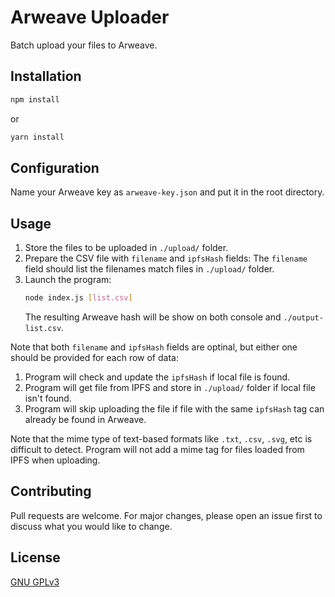 # Arweave Uploader

Batch upload your files to Arweave.

## Installation

```bash
npm install
```
or

```bash
yarn install
```
## Configuration

Name your Arweave key as `arweave-key.json` and put it in the root directory.

## Usage

1. Store the files to be uploaded in `./upload/` folder.
2. Prepare the CSV file with `filename` and `ipfsHash` fields:
   The `filename` field should list the filenames match files in `./upload/` folder. 
3. Launch the program:
   ```bash
   node index.js [list.csv]
   ```
    The resulting Arweave hash will be show on both console and `./output-list.csv`.

Note that both `filename` and `ipfsHash` fields are optinal, but either one should be provided for each row of data:
1. Program will check and update the `ipfsHash` if local file is found.
2. Program will get file from IPFS and store in `./upload/` folder if local file isn't found.
3. Program will skip uploading the file if file with the same `ipfsHash` tag can already be found in Arweave.

Note that the mime type of text-based formats like `.txt`, `.csv`, `.svg`, etc is difficult to detect. Program will not add a mime tag for files loaded from IPFS when uploading.

## Contributing

Pull requests are welcome. For major changes, please open an issue first to discuss what you would like to change.

## License

[GNU GPLv3](https://choosealicense.com/licenses/gpl-3.0/)